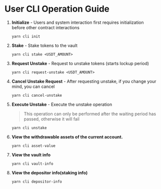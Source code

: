 # User CLI Operation Guide

1. **Initialize** - Users and system interaction first requires initialization before other contract interactions

    ```shell
    yarn cli init
    ```

2. **Stake** - Stake tokens to the vault

    ```shell
    yarn cli stake <USDT_AMOUNT>
    ```

3. **Request Unstake** - Request to unstake tokens (starts lockup period)

    ```shell
    yarn cli request-unstake <USDT_AMOUNT>
    ```

4. **Cancel Unstake Request** - After requesting unstake, if you change your mind, you can cancel

    ```shell
    yarn cli cancel-unstake
    ```

5. **Execute Unstake** - Execute the unstake operation
   > This operation can only be performed after the waiting period has passed, otherwise it will fail

    ```shell
    yarn cli unstake
    ```

6. **View the withdrawable assets of the current account.**
   ```shell
   yarn cli asset-value
   ```

7. **View the vault info**
   ```shell
   yarn cli vault-info
   ```

8. **View the depositor info(staking info)**
   ```shell
   yarn cli depositor-info
   ```